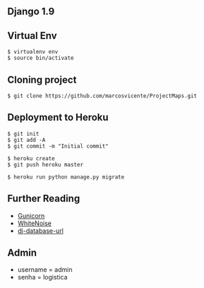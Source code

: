 ## Django 1.9

## Virtual Env

	$ virtualenv env
	$ source bin/activate

## Cloning project
	$ git clone https://github.com/marcosvicente/ProjectMaps.git

## Deployment to Heroku

    $ git init
    $ git add -A
    $ git commit -m "Initial commit"

    $ heroku create
    $ git push heroku master

    $ heroku run python manage.py migrate


## Further Reading
- [Gunicorn](https://warehouse.python.org/project/gunicorn/)
- [WhiteNoise](https://warehouse.python.org/project/whitenoise/)
- [dj-database-url](https://warehouse.python.org/project/dj-database-url/)

## Admin
 - username = admin
 - senha = logistica
